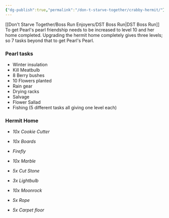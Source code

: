 ```yaml
---
{"dg-publish":true,"permalink":"/don-t-starve-together/crabby-hermit/"}
---
```


[[Don't Starve Together/Boss Run Enjoyers/DST Boss Run\|DST Boss Run]]
To get Pearl's pearl friendship needs to be increased to level 10 and her home completed. Upgrading the hermit home completely gives three levels; so 7 tasks beyond that to get Pearl's Pearl.

### Pearl tasks
* Winter insulation
* Kill Meatbulb
* 8 Berry bushes
* 10 Flowers planted
* Rain gear
* Drying racks
* Salvage
* Flower Sallad
* Fishing (5 different tasks all giving one level each)

### Hermit Home
* *10x Cookie Cutter*
* *10x Boards*
* *Firefly*

* *10x Marble*
* *5x Cut Stone*
* *3x Lightbulb*

* *10x Moonrock*
* *5x Rope*
* *5x Carpet floor*
